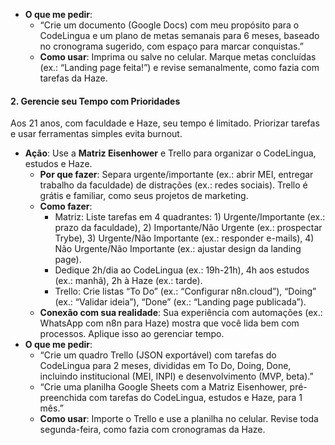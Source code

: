 
- **O que me pedir**:
    - “Crie um documento (Google Docs) com meu propósito para o CodeLingua e um plano de metas semanais para 6 meses, baseado no cronograma sugerido, com espaço para marcar conquistas.”
    - **Como usar**: Imprima ou salve no celular. Marque metas concluídas (ex.: “Landing page feita!”) e revise semanalmente, como fazia com tarefas da Haze.

#### 2. Gerencie seu Tempo com Prioridades

Aos 21 anos, com faculdade e Haze, seu tempo é limitado. Priorizar tarefas e usar ferramentas simples evita burnout.

- **Ação**: Use a **Matriz Eisenhower** e Trello para organizar o CodeLingua, estudos e Haze.
    - **Por que fazer**: Separa urgente/importante (ex.: abrir MEI, entregar trabalho da faculdade) de distrações (ex.: redes sociais). Trello é grátis e familiar, como seus projetos de marketing.
    - **Como fazer**:
        - Matriz: Liste tarefas em 4 quadrantes: 1) Urgente/Importante (ex.: prazo da faculdade), 2) Importante/Não Urgente (ex.: prospectar Trybe), 3) Urgente/Não Importante (ex.: responder e-mails), 4) Não Urgente/Não Importante (ex.: ajustar design da landing page).
        - Dedique 2h/dia ao CodeLingua (ex.: 19h-21h), 4h aos estudos (ex.: manhã), 2h à Haze (ex.: tarde).
        - Trello: Crie listas “To Do” (ex.: “Configurar n8n.cloud”), “Doing” (ex.: “Validar ideia”), “Done” (ex.: “Landing page publicada”).
    - **Conexão com sua realidade**: Sua experiência com automações (ex.: WhatsApp com n8n para Haze) mostra que você lida bem com processos. Aplique isso ao gerenciar tempo.
- **O que me pedir**:
    - “Crie um quadro Trello (JSON exportável) com tarefas do CodeLingua para 2 meses, divididas em To Do, Doing, Done, incluindo institucional (MEI, INPI) e desenvolvimento (MVP, beta).”
    - “Crie uma planilha Google Sheets com a Matriz Eisenhower, pré-preenchida com tarefas do CodeLingua, estudos e Haze, para 1 mês.”
    - **Como usar**: Importe o Trello e use a planilha no celular. Revise toda segunda-feira, como fazia com cronogramas da Haze.